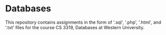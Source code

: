 # Databases

This repository contains assignments in the form of '.sql', '.php', '.html', and '.txt' files for the course CS 3319, Databases at Western University.

